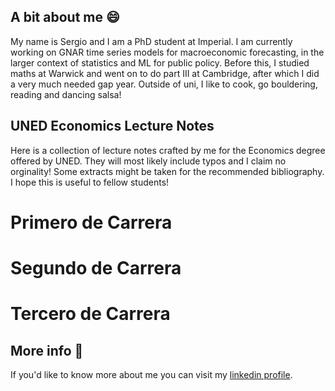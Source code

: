 ## A bit about me 😄
My name is Sergio and I am a PhD student at Imperial. I am currently working on GNAR time series models for macroeconomic forecasting, in the larger context of statistics and ML for public policy. Before this, I studied maths at Warwick and went on to do part III at Cambridge, after which I did a very much needed gap year. Outside of uni, I like to cook, go bouldering, reading and dancing salsa! 

## UNED Economics Lecture Notes
Here is a collection of lecture notes crafted by me for the Economics degree offered by UNED. They will most likely include typos and I claim no orginality! Some extracts might be taken for the recommended bibliography. I hope this is useful to fellow students!
# Primero de Carrera

# Segundo de Carrera

# Tercero de Carrera

## More info 📖
If you'd like to know more about me you can visit my [linkedin profile](https://www.linkedin.com/in/sergio-esta%C3%B1-ruiz-870347221/). 


